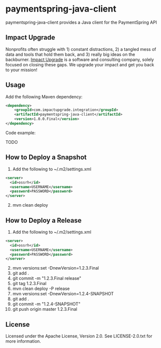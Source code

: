 # paymentspring-java-client

paymentspring-java-client provides a Java client for the PaymentSpring API

## Impact Upgrade

Nonprofits often struggle with 1) constant distractions, 2) a tangled mess of data and tools that hold them back, and 3) really big ideas on the backburner. [Impact Upgrade](https://www.impactupgrade.com) is a software and consulting company, solely focused on closing these gaps. We upgrade your impact and get you back to your mission!

## Usage

Add the following Maven dependency:

```xml
<dependency>
    <groupId>com.impactupgrade.integration</groupId>
    <artifactId>paymentspring-java-client</artifactId>
    <version>1.0.0.Final</version>
</dependency>
```

Code example:

TODO

## How to Deploy a Snapshot

1. Add the following to ~/.m2/settings.xml
```xml
<server>
  <id>ossrh</id>
  <username>USERNAME</username>
  <password>PASSWORD</password>
</server>
```
2. mvn clean deploy

## How to Deploy a Release

1. Add the following to ~/.m2/settings.xml
```xml
<server>
  <id>ossrh</id>
  <username>USERNAME</username>
  <password>PASSWORD</password>
</server>
```
2. mvn versions:set -DnewVersion=1.2.3.Final
3. git add .
4. git commit -m "1.2.3.Final release"
5. git tag 1.2.3.Final
6. mvn clean deploy -P release
7. mvn versions:set -DnewVersion=1.2.4-SNAPSHOT
8. git add .
9. git commit -m "1.2.4-SNAPSHOT"
10. git push origin master 1.2.3.Final

## License

Licensed under the Apache License, Version 2.0. See LICENSE-2.0.txt for more information.

